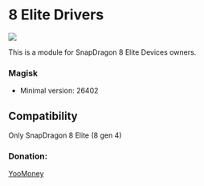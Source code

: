 # 8 Elite Drivers
<a href="https://t.me/OnePlus_11_12_13"><img src="https://img.shields.io/badge/Telegram-Channel-blue?longCache=true&style=flat"></a>

This is a module for SnapDragon 8 Elite Devices owners.

### Magisk

+ Minimal version: 26402
## Compatibility
Only SnapDragon 8 Elite (8 gen 4)
### Donation:
[YooMoney](https://yoomoney.ru/to/4100117733642486)
